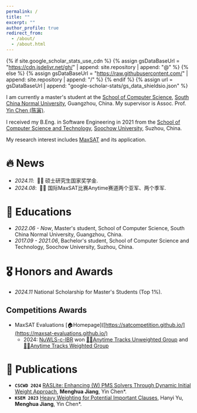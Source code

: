 ```yaml
---
permalink: /
title: ""
excerpt: ""
author_profile: true
redirect_from: 
  - /about/
  - /about.html
---
```


{% if site.google_scholar_stats_use_cdn %}
{% assign gsDataBaseUrl = "https://cdn.jsdelivr.net/gh/" | append: site.repository | append: "@" %}
{% else %}
{% assign gsDataBaseUrl = "https://raw.githubusercontent.com/" | append: site.repository | append: "/" %}
{% endif %}
{% assign url = gsDataBaseUrl | append: "google-scholar-stats/gs_data_shieldsio.json" %}

<span class='anchor' id='about-me'></span>


I am currently a master's student at the [School of Computer Science](http://cs.scnu.edu.cn/), [South China Normal University](https://www.scnu.edu.cn/), Guangzhou, China. My supervisor is Assoc. Prof. [Yin Chen (陈寅)](https://www.scholat.com/ychen).

I received my B.Eng. in Software Engineering in 2021 from the [School of Computer Science and Technology](https://scst.suda.edu.cn/), [Soochow University](https://www.suda.edu.cn/), Suzhou, China.

My research interest includes [MaxSAT](https://en.wikipedia.org/wiki/Maximum_satisfiability_problem) and its application. 


# 🔥 News
- *2024.11*: &nbsp;🎉🎉 硕士研究生国家奖学金. 
- *2024.08*: &nbsp;🎉🎉 国际MaxSAT比赛Anytime赛道两个亚军、两个季军.

# 📖 Educations
- *2022.06 - Now*, Master's student, School of Computer Science, South China Normal University, Guangzhou, China. 
- *2017.09 - 2021.06*, Bachelor's student, School of Computer Science and Technology, Soochow University, Suzhou, China.

# 🎖 Honors and Awards
- *2024.11* National Scholarship for Master's Students (Top 1%).

## Competitions Awards
- MaxSAT Evaluations [🏠Homepage]([https://satcompetition.github.io/](https://maxsat-evaluations.github.io/)
   * 2024: 
    [NuWLS-c-IBR](https://maxsat-evaluations.github.io/2024/mse24-solver-src/anytime/NuWLS-c-IBR.zip) won [🥈🥈Anytime Tracks Unweighted Group](https://maxsat-evaluations.github.io/2024/mse24-talk.pdf) and [🥇🥇Anytime Tracks Weighted Group]([https://satcompetition.github.io/2023/downloads/satcomp23slides.pdf](https://maxsat-evaluations.github.io/2024/mse24-talk.pdf))

# 📝 Publications 

- **`CSCWD 2024`** [RASLite: Enhancing (W) PMS Solvers Through Dynamic Initial Weight Approach](https://ieeexplore.ieee.org/abstract/document/10580189), **Menghua Jiang**, Yin Chen*.
- **`KSEM 2023`** [Heavy Weighting for Potential Important Clauses](https://link.springer.com/chapter/10.1007/978-3-031-40289-0_21), Hanyi Yu, **Menghua Jiang**, Yin Chen*.



